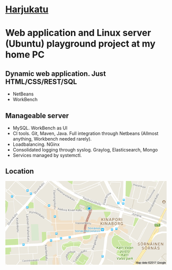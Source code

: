 # [Harjukatu](http://potkonen.dy.fi/)
# Web application and Linux server (Ubuntu) playground project at my home PC
## Dynamic web application. Just HTML/CSS/REST/SQL
- NetBeans
- WorkBench
## Manageable server
- MySQL. WorkBench as UI
- CI tools. Git, Maven, Java. Full integration through Netbeans (Allmost anything, Workbench needed rarely).
- Loadbalancing. NGinx
- Consolidated logging through syslog. Graylog, Elasticsearch, Mongo
- Services managed by systemctl.
## Location
![Harjukatu](harjukatu/src/main/webapp/img/hk-map.png?raw=true)


